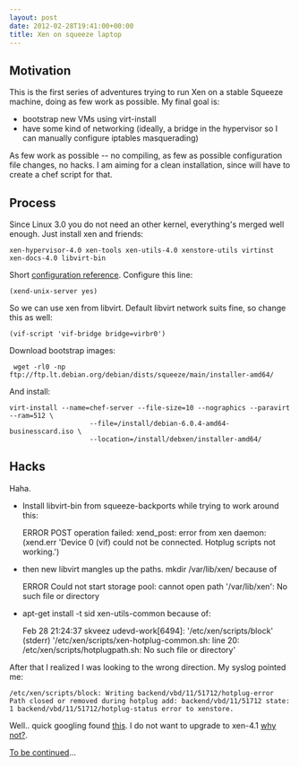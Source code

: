 ```yaml
---
layout: post
date: 2012-02-28T19:41:00+00:00
title: Xen on squeeze laptop
---
```


Motivation
----------

This is the first series of adventures trying to run Xen on a stable Squeeze
machine, doing as few work as possible. My final goal is:

* bootstrap new VMs using virt-install
* have some kind of networking (ideally, a bridge in the hypervisor so I
  can manually configure iptables masquerading)

As few work as possible -- no compiling, as few as possible configuration file
changes, no hacks. I am aiming for a clean installation, since will have to
create a chef script for that.

Process
-------

Since Linux 3.0 you do not need an other kernel, everything's merged well
enough. Just install xen and friends:

    xen-hypervisor-4.0 xen-tools xen-utils-4.0 xenstore-utils virtinst xen-docs-4.0 libvirt-bin

Short [configuration reference][config]. Configure this line:

    (xend-unix-server yes)

So we can use xen from libvirt. Default libvirt network suits fine, so change this as well:

    (vif-script 'vif-bridge bridge=virbr0')

Download bootstrap images:

     wget -rl0 -np ftp://ftp.lt.debian.org/debian/dists/squeeze/main/installer-amd64/

And install:

    virt-install --name=chef-server --file-size=10 --nographics --paravirt --ram=512 \
                        --file=/install/debian-6.0.4-amd64-businesscard.iso \
                        --location=/install/debxen/installer-amd64/

Hacks
-----

Haha.

* Install libvirt-bin from squeeze-backports while trying to work around this:
    
    ERROR    POST operation failed: xend_post: error from xen daemon: (xend.err 'Device 0 (vif) could not be connected. Hotplug scripts not working.')

* then new libvirt mangles up the paths. mkdir /var/lib/xen/ because of

    ERROR    Could not start storage pool: cannot open path '/var/lib/xen': No such file or directory

* apt-get install -t sid xen-utils-common because of:

    Feb 28 21:24:37 skveez udevd-work\[6494\]: '/etc/xen/scripts/block' (stderr) '/etc/xen/scripts/xen-hotplug-common.sh: line 20: /etc/xen/scripts/hotplugpath.sh: No such file or directory'

After that I realized I was looking to the wrong direction. My syslog pointed me:

    /etc/xen/scripts/block: Writing backend/vbd/11/51712/hotplug-error Path closed or removed during hotplug add: backend/vbd/11/51712 state: 1 backend/vbd/11/51712/hotplug-status error to xenstore.

Well.. quick googling found [this][2]. I do not want to upgrade to xen-4.1 [why not?][3].

[To be continued][bugreport]...

[config]: http://blog.penumbra.be/2010/02/xen-libvirt-debian-lenny/
[2]: http://lists.fedoraproject.org/pipermail/xen/2011-February/005369.html
[3]: http://lists.debian.org/debian-devel/2012/02/msg00159.html
[bugreport]: http://bugs.debian.org/cgi-bin/bugreport.cgi?bug=644573
